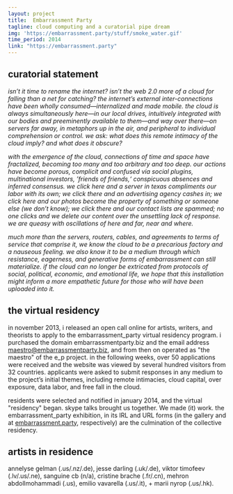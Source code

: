 ```yaml
---
layout: project
title:  Embarrassment Party
tagline: cloud computing and a curatorial pipe dream
img: 'https://embarrassment.party/stuff/smoke_water.gif'
time_period: 2014
link: "https://embarrassment.party"
---
```


## curatorial statement

*isn’t it time to rename the internet? isn’t the web 2.0 more of a cloud for falling than a net for catching? the internet’s external inter-connections have been wholly consumed—internalized and made mobile. the cloud is always simultaneously here—in our local drives, intuitively integrated with our bodies and preeminently available to them—and way over there—on servers far away, in metaphors up in the air, and peripheral to individual comprehension or control. we ask: what does this remote intimacy of the cloud imply? and what does it obscure?*

*with the emergence of the cloud, connections of time and space have fractalized, becoming too many and too arbitrary and too deep. our actions have become porous, complicit and confused via social plugins, multinational investors, ’friends of friends,‘ conspicuous absences and inferred consensus. we click here and a server in texas compliments our labor with its own; we click there and an advertising agency cashes in; we click here and our photos become the property of something or someone else (we don’t know); we click there and our contact lists are spammed; no one clicks and we delete our content over the unsettling lack of response. we are queasy with oscillations of here and far, near and where.*

*much more than the servers, routers, cables, and agreements to terms of service that comprise it, we know the cloud to be a precarious factory and a nauseous feeling. we also know it to be a medium through which resistance, eagerness, and generative forms of embarrassment can still materialize. if the cloud can no longer be extricated from protocols of social, political, economic, and emotional life, we hope that this installation might inform a more empathetic future for those who will have been uploaded into it.*

## the virtual residency

in november 2013, i released an open call online for artists, writers, and theorists to apply to the embarrassment_party virtual residency program. i purchased the domain embarrassmentparty.biz and the email address maestro@embarrassmentparty.biz, and from then on operated as "the maestro" of the e_p project. in the following weeks, over 50 applications were received and the website was viewed by several hundred visitors from 32 countries. applicants were asked to submit responses in any medium to the project’s initial themes, including remote intimacies, cloud capital, over exposure, data labor, and free fall in the cloud.

residents were selected and notified in january 2014, and the virtual "residency" began. skype talks brought us together. We made (it) work. the embarrassment_party exhibition, in its IRL and URL forms (in the gallery and at [embarrassment.party](https://embarrassment.party/), respectively) are the culmination of the collective residency.

## artists in residence

annelyse gelman (.us/.nz/.de), jesse darling (.uk/.de), viktor timofeev (.lv/.us/.ne), sanguine cb (n/a), cristine brache (.fr/.cn), mehron abdollmohammadi (.us), emilio vavarella (.us/.it), + marii nyrop (.us/.hk).
